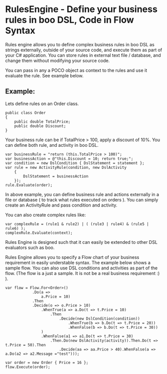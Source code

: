 RulesEngine - Define your business rules in boo DSL, Code in Flow Syntax
========================================================================

Rules engine allows you to define complex business rules in boo DSL as strings externally, outside of your source code, and execute them as part of your 
C# application. You can store rules in external text file / database, and change them without modifying your source code.

You can pass in any a POCO object as context to the rules and use it evaluate the rule. See example below.

Example:
-------

Lets define rules on an Order class.

	public class Order
    {
        public double TotalPrice;
        public double Discount;
    }
	
Your business rule can be if TotalPrice > 100, apply a discount of 10%. You can define both rule, and activity in boo DSL.

	var businessRule = "return (this.TotalPrice > 100)";
	var businessAction = @"this.Discount = 10; return true;";
	var condition = new DslCondition { DslStatement = statement };
	var rule = new ActivityRule(condition, new DslActivity
		{
			DslStatement = businessAction
		});
	rule.Evaluate(order);
	
In above example, you can define business rule and actions externally in a file or database ( to track what rules executed on orders ). You can simply 
create an ActivityRule and pass condition and activity. 

You can also create complex rules like:

	var complexRule = (rule1 & rule2) | ( (rule3 | rule4) & (rule5 | rule6) );
	complexRule.Evaluate(context);
	
Rules Engine is designed such that it can easily be extended to other DSL evaluators such as boo.

Rules Engine allows you to specify a Flow chart of your business requirement in easily understable syntax. The example below shows a sample flow.
You can also use DSL conditions and activities as part of the flow. (The flow is a just a sample. It is not be a real business requirement :) ).

	var flow = Flow.For<Order>()
                .Do(a => 
                    a.Price = 10)
                .Then
                .Decide(o => o.Price > 10)
                    .WhenTrue(a => a.Do(t => t.Price = 10)
                        .Then
                            .Decide(new DslCondition(condition))
                                .WhenTrue(b => b.Do(t => t.Price = 20))
                                .WhenFalse(b => b.Do(t => t.Price = 30))
                    )
                    .WhenFalse(a1 => a1.Do(t => t.Price = 30)
                        .Then.Do(new DslActivity(activity)).Then.Do(t => t.Price = 50).Then
                            .Decide(aa => aa.Price > 40).WhenFalse(a => a.Do(a2 => a2.Message ="test")));

	var order = new Order { Price = 16 };
    flow.Execute(order);
	
